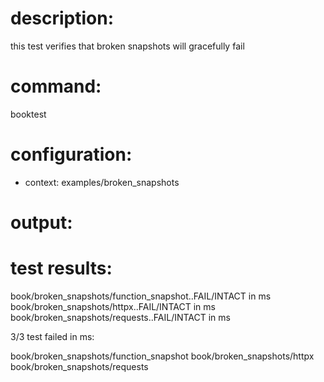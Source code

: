 # description:

this test verifies that broken snapshots will gracefully fail

# command:

booktest 

# configuration:

 * context: examples/broken_snapshots

# output:


# test results:

  book/broken_snapshots/function_snapshot..FAIL/INTACT in <number> ms
  book/broken_snapshots/httpx..FAIL/INTACT in <number> ms
  book/broken_snapshots/requests..FAIL/INTACT in <number> ms

3/3 test failed in <number> ms:

  book/broken_snapshots/function_snapshot
  book/broken_snapshots/httpx
  book/broken_snapshots/requests


